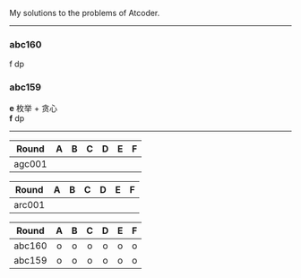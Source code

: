 My solutions to the problems of Atcoder.

---

### abc160  
f dp  

### abc159 
**e** 枚举 + 贪心  
**f** dp  

---

 Round    | A      | B      | C      | D      | E      | F  
:--------:|:------:|:------:|:------:|:------:|:------:|:------:  
agc001||||||  

 Round    | A      | B      | C      | D      | E      | F
:--------:|:------:|:------:|:------:|:------:|:------:|:------:
arc001||||||

 Round    | A      | B      | C      | D      | E      | F
:--------:|:------:|:------:|:------:|:------:|:------:|:------:
abc160|o|o|o|o|o|o 
abc159|o|o|o|o|o|o  
